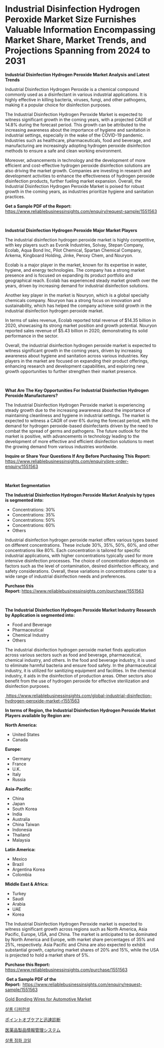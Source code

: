 <p><h1>Industrial Disinfection Hydrogen Peroxide Market Size Furnishes Valuable Information Encompassing Market Share, Market Trends, and Projections Spanning from 2024 to 2031</h1></p><p><strong>Industrial Disinfection Hydrogen Peroxide Market Analysis and Latest Trends</strong></p>
<p><p>Industrial Disinfection Hydrogen Peroxide is a chemical compound commonly used as a disinfectant in various industrial applications. It is highly effective in killing bacteria, viruses, fungi, and other pathogens, making it a popular choice for disinfection purposes.</p><p>The Industrial Disinfection Hydrogen Peroxide Market is expected to witness significant growth in the coming years, with a projected CAGR of 14.8% during the forecast period. This growth can be attributed to the increasing awareness about the importance of hygiene and sanitation in industrial settings, especially in the wake of the COVID-19 pandemic. Industries such as healthcare, pharmaceuticals, food and beverage, and manufacturing are increasingly adopting hydrogen peroxide disinfection methods to ensure a safe and clean working environment.</p><p>Moreover, advancements in technology and the development of more efficient and cost-effective hydrogen peroxide disinfection solutions are also driving the market growth. Companies are investing in research and development activities to enhance the effectiveness of hydrogen peroxide disinfection products, further fueling market expansion. Overall, the Industrial Disinfection Hydrogen Peroxide Market is poised for robust growth in the coming years, as industries prioritize hygiene and sanitation practices.</p></p>
<p><strong>Get a Sample PDF of the Report:&nbsp;</strong> <a href="https://www.reliablebusinessinsights.com/enquiry/request-sample/1551563">https://www.reliablebusinessinsights.com/enquiry/request-sample/1551563</a></p>
<p>&nbsp;</p>
<p><strong>Industrial Disinfection Hydrogen Peroxide Major Market Players</strong></p>
<p><p>The industrial disinfection hydrogen peroxide market is highly competitive, with key players such as Evonik Industries, Solvay, Stepan Company, Ecolab, Aqua Bond Inc, Pilot Chemical, Spartan Chemical Company, Arkema, Kingboard Holding, Jinke, Peroxy Chem, and Nouryon. </p><p>Ecolab is a major player in the market, known for its expertise in water, hygiene, and energy technologies. The company has a strong market presence and is focused on expanding its product portfolio and geographical reach. Ecolab has experienced steady market growth over the years, driven by increasing demand for industrial disinfection solutions.</p><p>Another key player in the market is Nouryon, which is a global specialty chemicals company. Nouryon has a strong focus on innovation and sustainability, which has helped the company achieve solid growth in the industrial disinfection hydrogen peroxide market. </p><p>In terms of sales revenue, Ecolab reported total revenue of $14.35 billion in 2020, showcasing its strong market position and growth potential. Nouryon reported sales revenue of $5.43 billion in 2020, demonstrating its solid performance in the sector.</p><p>Overall, the industrial disinfection hydrogen peroxide market is expected to witness significant growth in the coming years, driven by increasing awareness about hygiene and sanitation across various industries. Key players in the market are focused on expanding their product offerings, enhancing research and development capabilities, and exploring new growth opportunities to further strengthen their market presence.</p></p>
<p>&nbsp;</p>
<p><strong>What Are The Key Opportunities For Industrial Disinfection Hydrogen Peroxide Manufacturers?</strong></p>
<p><p>The Industrial Disinfection Hydrogen Peroxide market is experiencing steady growth due to the increasing awareness about the importance of maintaining cleanliness and hygiene in industrial settings. The market is expected to witness a CAGR of over 6% during the forecast period, with the demand for hydrogen peroxide-based disinfectants driven by the need to combat the spread of germs and pathogens. The future outlook for the market is positive, with advancements in technology leading to the development of more effective and efficient disinfection solutions to meet the growing demand from various industries worldwide.</p></p>
<p><strong>Inquire or Share Your Questions If Any Before Purchasing This Report:</strong> <a href="https://www.reliablebusinessinsights.com/enquiry/pre-order-enquiry/1551563">https://www.reliablebusinessinsights.com/enquiry/pre-order-enquiry/1551563</a></p>
<p>&nbsp;</p>
<p><strong>Market Segmentation</strong></p>
<p><strong>The Industrial Disinfection Hydrogen Peroxide Market Analysis by types is segmented into:</strong></p>
<p><ul><li>Concentrations: 30%</li><li>Concentrations: 35%</li><li>Concentrations: 50%</li><li>Concentrations: 60%</li><li>Others</li></ul></p>
<p><p>Industrial disinfection hydrogen peroxide market offers various types based on different concentrations. These include 30%, 35%, 50%, 60%, and other concentrations like 80%. Each concentration is tailored for specific industrial applications, with higher concentrations typically used for more intensive disinfection processes. The choice of concentration depends on factors such as the level of contamination, desired disinfection efficacy, and safety considerations. Overall, these variations in concentrations cater to a wide range of industrial disinfection needs and preferences.</p></p>
<p><strong>Purchase this Report:&nbsp;</strong><a href="https://www.reliablebusinessinsights.com/purchase/1551563">https://www.reliablebusinessinsights.com/purchase/1551563</a></p>
<p>&nbsp;</p>
<p><strong>The Industrial Disinfection Hydrogen Peroxide Market Industry Research by Application is segmented into:</strong></p>
<p><ul><li>Food and Beverage</li><li>Pharmaceutical</li><li>Chemical Industry</li><li>Others</li></ul></p>
<p><p>The industrial disinfection hydrogen peroxide market finds application across various sectors such as food and beverage, pharmaceutical, chemical industry, and others. In the food and beverage industry, it is used to eliminate harmful bacteria and ensure food safety. In the pharmaceutical industry, it is utilized for sanitizing equipment and facilities. In the chemical industry, it aids in the disinfection of production areas. Other sectors also benefit from the use of hydrogen peroxide for effective sterilization and disinfection purposes.</p></p>
<p><a href="https://www.reliablebusinessinsights.com/global-industrial-disinfection-hydrogen-peroxide-market-r1551563">&nbsp;https://www.reliablebusinessinsights.com/global-industrial-disinfection-hydrogen-peroxide-market-r1551563</a></p>
<p><strong>In terms of Region, the Industrial Disinfection Hydrogen Peroxide Market Players available by Region are:</strong></p>
<p>
    <p> <strong> North America: </strong>
        <ul>
            <li>United States</li>
            <li>Canada</li>
        </ul>
        </p> 
    <p> <strong> Europe: </strong>
        <ul>
            <li>Germany</li>
            <li>France</li>
            <li>U.K.</li>
            <li>Italy</li>
            <li>Russia</li>
        </ul>
        </p> 
    <p> <strong> Asia-Pacific: </strong>
        <ul>
            <li>China</li>
            <li>Japan</li>
            <li>South Korea</li>
            <li>India</li>
            <li>Australia</li>
            <li>China Taiwan</li>
            <li>Indonesia</li>
            <li>Thailand</li>
            <li>Malaysia</li>
        </ul>
        </p> 
    <p> <strong> Latin America: </strong>
        <ul>
            <li>Mexico</li>
            <li>Brazil</li>
            <li>Argentina Korea</li>
            <li>Colombia</li>
        </ul>
        </p> 
    <p> <strong> Middle East & Africa: </strong>
        <ul>
            <li>Turkey</li>
            <li>Saudi</li>
            <li>Arabia</li>
            <li>UAE</li>
            <li>Korea</li>
        </ul>
    </p>
    </p>
<p><p>The Industrial Disinfection Hydrogen Peroxide market is expected to witness significant growth across regions such as North America, Asia Pacific, Europe, USA, and China. The market is anticipated to be dominated by North America and Europe, with market share percentages of 35% and 25%, respectively. Asia Pacific and China are also expected to exhibit substantial growth, capturing market shares of 20% and 15%, while the USA is projected to hold a market share of 5%.</p></p>
<p><strong>Purchase this Report: </strong><a href="https://www.reliablebusinessinsights.com/purchase/1551563">https://www.reliablebusinessinsights.com/purchase/1551563</a></p>
<p>&nbsp;<strong>Get a Sample PDF of the Report:&nbsp;&nbsp;</strong><a href="https://www.reliablebusinessinsights.com/enquiry/request-sample/1551563">https://www.reliablebusinessinsights.com/enquiry/request-sample/1551563</a></p>
<p><strong></strong></p>
<p><p><a href="https://github.com/jhcraigie/Market-Research-Report-List-3/blob/main/gold-bonding-wires-for-automotive-market.md">Gold Bonding Wires for Automotive Market</a></p><p><a href="https://github.com/vseigx30c9a1j/Market-Research-Report-List-2/blob/main/9853394141784.md">살롱 디퍼런셜</a></p><p><a href="https://github.com/dathomson6534/Market-Research-Report-List-1/blob/main/6156353136263.md">ポイントオブケアと迅速診断</a></p><p><a href="https://github.com/BoydYundt1/Market-Research-Report-List-1/blob/main/2392260136264.md">医薬品製品情報管理システム</a></p><p><a href="https://github.com/WilburKihn5676/Market-Research-Report-List-2/blob/main/3021719141785.md">살롱 점화 코일</a></p></p>
